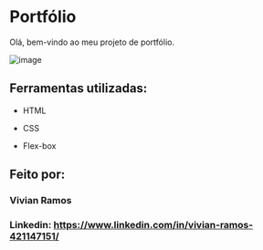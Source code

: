 # Portfólio 
Olá, bem-vindo ao meu projeto de portfólio.

![image](https://user-images.githubusercontent.com/92945693/230976417-a267e34e-a332-4c2c-b677-d01733b14ad1.png)

## Ferramentas utilizadas:

* HTML

* CSS

* Flex-box

## Feito por:

### Vivian Ramos

### Linkedin: https://www.linkedin.com/in/vivian-ramos-421147151/

